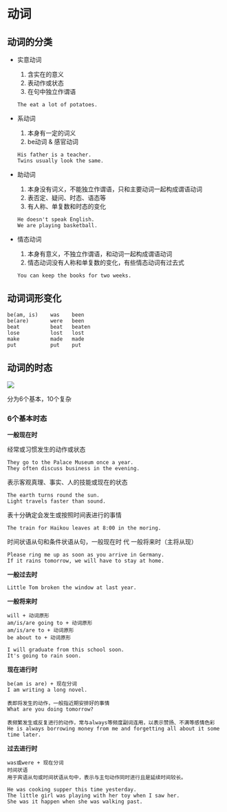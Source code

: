 # 动词

## 动词的分类

* 实意动词

  1. 含实在的意义
  2. 表动作或状态
  3. 在句中独立作谓语

  ```
  The eat a lot of potatoes.
  ```

* 系动词

  1. 本身有一定的词义
  2. be动词 & 感官动词

  ```
  His father is a teacher.
  Twins usually look the same.
  ```

* 助动词

  1. 本身没有词义，不能独立作谓语，只和主要动词一起构成谓语动词
  2. 表否定、疑问、时态、语态等
  3. 有人称、单复数和时态的变化

  ```
  He doesn't speak English.
  We are playing basketball.
  ```

* 情态动词

  1. 本身有意义，不独立作谓语，和动词一起构成谓语动词
  2. 情态动词没有人称和单复数的变化，有些情态动词有过去式

  ```
  You can keep the books for two weeks.
  ```



## 动词词形变化

```
be(am, is)    was    been
be(are)       were   been
beat          beat   beaten
lose          lost   lost
make          made   made
put           put    put
```



## 动词的时态

![](E:\myBlog\docs\english\source\25\01.png)

分为6个基本，10个复杂



### 6个基本时态

**一般现在时**

经常或习惯发生的动作或状态

```
They go to the Palace Museum once a year.
They often discuss business in the evening.
```

表示客观真理、事实、人的技能或现在的状态

```
The earth turns round the sun.
Light travels faster than sound.
```

表十分确定会发生或按照时间表进行的事情

```
The train for Haikou leaves at 8:00 in the moring.
```

时间状语从句和条件状语从句，一般现在时 代 一般将来时（主将从现）

```
Please ring me up as soon as you arrive in Germany.
If it rains tomorrow, we will have to stay at home.
```

**一般过去时**

```
Little Tom broken the window at last year.
```

**一般将来时**

```
will + 动词原形
am/is/are going to + 动词原形
am/is/are to + 动词原形
be about to + 动词原形

I will graduate from this school soon.
It's going to rain soon.
```

**现在进行时**

```
be(am is are) + 现在分词
I am writing a long novel.

表即将发生的动作，一般指近期安排好的事情
What are you doing tomorrow?

表频繁发生或反复进行的动作，常与always等频度副词连用，以表示赞扬、不满等感情色彩
He is always borrowing money from me and forgetting all about it some time later.
```

**过去进行时**

```
was或were + 现在分词
时间状语
用于宾语从句或时间状语从句中，表示与主句动作同时进行且是延续时间较长。

He was cooking supper this time yesterday.
The little girl was playing with her toy when I saw her.
She was it happen when she was walking past.
```

